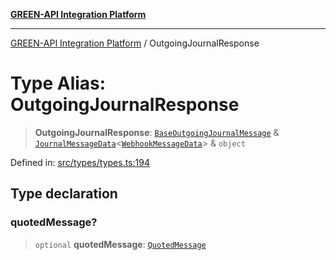 [**GREEN-API Integration Platform**](../README.md)

***

[GREEN-API Integration Platform](../globals.md) / OutgoingJournalResponse

# Type Alias: OutgoingJournalResponse

> **OutgoingJournalResponse**: [`BaseOutgoingJournalMessage`](BaseOutgoingJournalMessage.md) & [`JournalMessageData`](JournalMessageData.md)\<[`WebhookMessageData`](WebhookMessageData.md)\> & `object`

Defined in: [src/types/types.ts:194](https://github.com/green-api/greenapi-integration/blob/63683bb8d19b76d9e4ce6bd0a8121d8d2cf428af/src/types/types.ts#L194)

## Type declaration

### quotedMessage?

> `optional` **quotedMessage**: [`QuotedMessage`](QuotedMessage.md)
